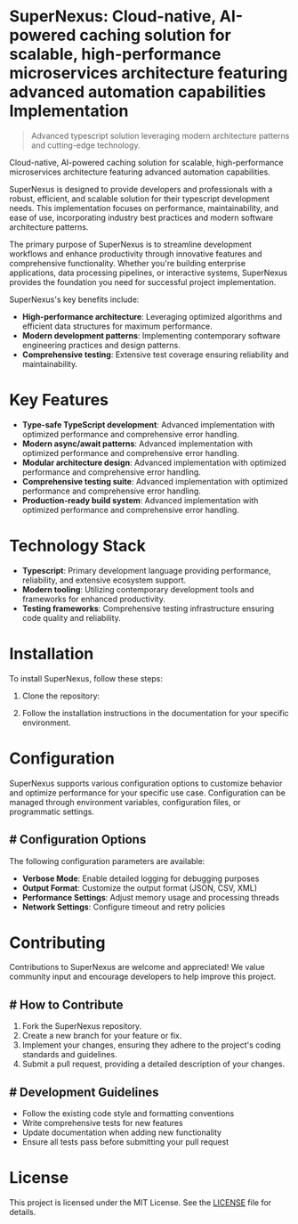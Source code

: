 <!-- fallback_SuperNexus_20250727044528_69972 -->

# SuperNexus: Cloud-native, AI-powered caching solution for scalable, high-performance microservices architecture featuring advanced automation capabilities Implementation
> Advanced typescript solution leveraging modern architecture patterns and cutting-edge technology.

Cloud-native, AI-powered caching solution for scalable, high-performance microservices architecture featuring advanced automation capabilities.

SuperNexus is designed to provide developers and professionals with a robust, efficient, and scalable solution for their typescript development needs. This implementation focuses on performance, maintainability, and ease of use, incorporating industry best practices and modern software architecture patterns.

The primary purpose of SuperNexus is to streamline development workflows and enhance productivity through innovative features and comprehensive functionality. Whether you're building enterprise applications, data processing pipelines, or interactive systems, SuperNexus provides the foundation you need for successful project implementation.

SuperNexus's key benefits include:

* **High-performance architecture**: Leveraging optimized algorithms and efficient data structures for maximum performance.
* **Modern development patterns**: Implementing contemporary software engineering practices and design patterns.
* **Comprehensive testing**: Extensive test coverage ensuring reliability and maintainability.

# Key Features

* **Type-safe TypeScript development**: Advanced implementation with optimized performance and comprehensive error handling.
* **Modern async/await patterns**: Advanced implementation with optimized performance and comprehensive error handling.
* **Modular architecture design**: Advanced implementation with optimized performance and comprehensive error handling.
* **Comprehensive testing suite**: Advanced implementation with optimized performance and comprehensive error handling.
* **Production-ready build system**: Advanced implementation with optimized performance and comprehensive error handling.

# Technology Stack

* **Typescript**: Primary development language providing performance, reliability, and extensive ecosystem support.
* **Modern tooling**: Utilizing contemporary development tools and frameworks for enhanced productivity.
* **Testing frameworks**: Comprehensive testing infrastructure ensuring code quality and reliability.

# Installation

To install SuperNexus, follow these steps:

1. Clone the repository:


2. Follow the installation instructions in the documentation for your specific environment.

# Configuration

SuperNexus supports various configuration options to customize behavior and optimize performance for your specific use case. Configuration can be managed through environment variables, configuration files, or programmatic settings.

## # Configuration Options

The following configuration parameters are available:

* **Verbose Mode**: Enable detailed logging for debugging purposes
* **Output Format**: Customize the output format (JSON, CSV, XML)
* **Performance Settings**: Adjust memory usage and processing threads
* **Network Settings**: Configure timeout and retry policies

# Contributing

Contributions to SuperNexus are welcome and appreciated! We value community input and encourage developers to help improve this project.

## # How to Contribute

1. Fork the SuperNexus repository.
2. Create a new branch for your feature or fix.
3. Implement your changes, ensuring they adhere to the project's coding standards and guidelines.
4. Submit a pull request, providing a detailed description of your changes.

## # Development Guidelines

* Follow the existing code style and formatting conventions
* Write comprehensive tests for new features
* Update documentation when adding new functionality
* Ensure all tests pass before submitting your pull request

# License

This project is licensed under the MIT License. See the [LICENSE](https://github.com/marcmotta/SuperNexus/blob/main/LICENSE) file for details.
